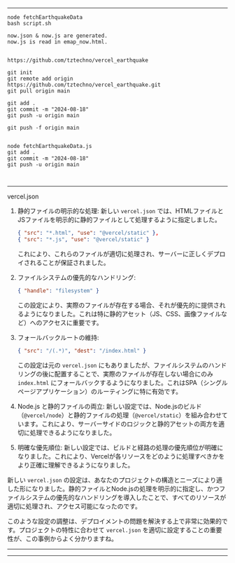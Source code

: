 
---
```
node fetchEarthquakeData
bash script.sh

now.json & now.js are generated.
now.js is read in emap_now.html.


https://github.com/tztechno/vercel_earthquake

git init
git remote add origin https://github.com/tztechno/vercel_earthquake.git
git pull origin main  

git add .
git commit -m "2024-08-18"
git push -u origin main

git push -f origin main


node fetchEarthquakeData.js
git add .
git commit -m "2024-08-18"
git push -u origin main



```
---

vercel.json

1. 静的ファイルの明示的な処理:
   新しい `vercel.json` では、HTMLファイルとJSファイルを明示的に静的ファイルとして処理するように指定しました。
   ```json
   { "src": "*.html", "use": "@vercel/static" },
   { "src": "*.js", "use": "@vercel/static" }
   ```
   これにより、これらのファイルが適切に処理され、サーバーに正しくデプロイされることが保証されました。

2. ファイルシステムの優先的なハンドリング:
   ```json
   { "handle": "filesystem" }
   ```
   この設定により、実際のファイルが存在する場合、それが優先的に提供されるようになりました。これは特に静的アセット（JS、CSS、画像ファイルなど）へのアクセスに重要です。

3. フォールバックルートの維持:
   ```json
   { "src": "/(.*)", "dest": "/index.html" }
   ```
   この設定は元の `vercel.json` にもありましたが、ファイルシステムのハンドリングの後に配置することで、実際のファイルが存在しない場合にのみ `index.html` にフォールバックするようになりました。これはSPA（シングルページアプリケーション）のルーティングに特に有効です。

4. Node.js と静的ファイルの両立:
   新しい設定では、Node.jsのビルド（`@vercel/node`）と静的ファイルの処理（`@vercel/static`）を組み合わせています。これにより、サーバーサイドのロジックと静的アセットの両方を適切に処理できるようになりました。

5. 明確な優先順位:
   新しい設定では、ビルドと経路の処理の優先順位が明確になりました。これにより、Vercelが各リソースをどのように処理すべきかをより正確に理解できるようになりました。

新しい `vercel.json` の設定は、あなたのプロジェクトの構造とニーズにより適した形になりました。静的ファイルとNode.jsの処理を明示的に指定し、かつファイルシステムの優先的なハンドリングを導入したことで、すべてのリソースが適切に処理され、アクセス可能になったのです。

このような設定の調整は、デプロイメントの問題を解決する上で非常に効果的です。プロジェクトの特性に合わせて `vercel.json` を適切に設定することの重要性が、この事例からよく分かりますね。


---


---